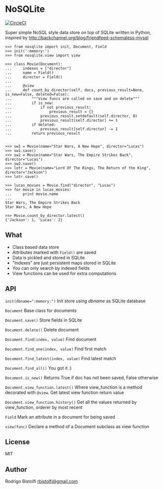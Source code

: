 # NoSQLite
[![CircleCI](https://circleci.com/gh/rbistolfi/NoSQLite.svg?style=svg)](https://circleci.com/gh/rbistolfi/NoSQLite)

Super simple NoSQL style data store on top of SQLite written in Python, inspired by
http://backchannel.org/blog/friendfeed-schemaless-mysql


    >>> from nosqlite import init, Document, Field
    >>> init(':memory:')
    >>> from nosqlite.view import view

    >>> class Movie(Document):
    ...     indexes = ["director"]
    ...     name = Field()
    ...     director = Field()
    ...
    ...     @view
    ...     def count_by_director(self, docs, previous_result=None, is_new=False, deleted=False):
    ...         """View funcs are called on save and on delete"""
    ...         if is_new:
    ...             if not previous_result:
    ...                 previous_result = {}
    ...             previous_result.setdefault(self.director, 0)
    ...             previous_result[self.director] += 1
    ...         if deleted:
    ...             previous_result[self.director] -= 1
    ...         return previous_result


    >>> sw1 = Movie(name="Star Wars, A New Hope", director="Lucas")
    >>> sw1.save()
    >>> sw2 = Movie(name="Star Wars, The Empire Strikes Back", director="Lucas")
    >>> sw2.save()
    >>> lotr = Movie(name="Lord Of The Rings, The Return of the King", director="Jackson")
    >>> lotr.save()

    >>> lucas_movies = Movie.find("director", "Lucas")
    >>> for movie in lucas_movies:
    ...     print movie.name
    ...
    Star Wars, The Empire Strikes Back
    Star Wars, A New Hope

    >>> Movie.count_by_director.latest()
    {'Jackson': 1, 'Lucas': 2}


## What

* Class based data store
* Attributes marked with `Field()` are saved 
* Data is pickled and stored in SQLite
* "Indexes" are just persistent maps stored in SQLite
* You can only search by indexed fields
* View functions can be used for extra computations


## API

`init(dbname=":memory:")`
    Init store using _dbname_ as SQLite database

`Document`
    Base class for documents

`Document.save()`
    Store fields in SQLite

`Document.delete()`
    Delete document

`Document.find(index, value)`
    Find document 

`Document.find_one(index, value)`
    Find first match

`Document.find_latest(index, value)`
    Find latest match

`Document.find_all()`
    You got it :)

`Document.is_new()`
    Returns True if doc has not been saved, False otherwise

`Document.view_function.latest()`
    Where view_function is a method decorated with `@view`. Get latest view function return value

`Document.view_function.history()`
    Get all the values returned by view_function, orderer by most recent

`Field`
    Mark an attribute in a document for being saved

`view(func)`
    Declare a method of a Document subclass as view function


## License

MIT 


## Author

Rodrigo Bistolfi <rbistolfi@gmail.com>
